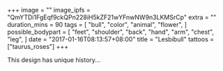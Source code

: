+++
image = ""
image_ipfs = "QmYTDi1FgEqf9ckQPn228iH5kZF21wYFnwNW9n3LKMSrCp"
extra = ""
duration_mins = 90
tags = [
  "bull",
  "color",
  "animal",
  "flower",
]
possible_bodypart = [
  "feet",
  "shoulder",
  "back",
  "hand",
  "arm",
  "chest",
  "leg",
]
date = "2017-01-16T08:13:57+08:00"
title = "Lesbibull"
tattoos = ["taurus_roses"]
+++

This design has unique history...

